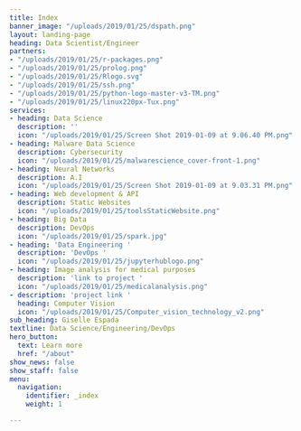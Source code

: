 ```yaml
---
title: Index
banner_image: "/uploads/2019/01/25/dspath.png"
layout: landing-page
heading: Data Scientist/Engineer
partners:
- "/uploads/2019/01/25/r-packages.png"
- "/uploads/2019/01/25/prolog.png"
- "/uploads/2019/01/25/Rlogo.svg"
- "/uploads/2019/01/25/ssh.png"
- "/uploads/2019/01/25/python-logo-master-v3-TM.png"
- "/uploads/2019/01/25/linux220px-Tux.png"
services:
- heading: Data Science
  description: ''
  icon: "/uploads/2019/01/25/Screen Shot 2019-01-09 at 9.06.40 PM.png"
- heading: Malware Data Science
  description: Cybersecurity
  icon: "/uploads/2019/01/25/malwarescience_cover-front-1.png"
- heading: Neural Networks
  description: A.I
  icon: "/uploads/2019/01/25/Screen Shot 2019-01-09 at 9.03.31 PM.png"
- heading: Web development & API
  description: Static Websites
  icon: "/uploads/2019/01/25/toolsStaticWebsite.png"
- heading: Big Data
  description: DevOps
  icon: "/uploads/2019/01/25/spark.jpg"
- heading: 'Data Engineering '
  description: 'DevOps '
  icon: "/uploads/2019/01/25/jupyterhublogo.png"
- heading: Image analysis for medical purposes
  description: 'link to project '
  icon: "/uploads/2019/01/25/medicalanalysis.png"
- description: 'project link '
  heading: Computer Vision
  icon: "/uploads/2019/01/25/Computer_vision_technology_v2.png"
sub_heading: Giselle Espada
textline: Data Science/Engineering/DevOps
hero_button:
  text: Learn more
  href: "/about"
show_news: false
show_staff: false
menu:
  navigation:
    identifier: _index
    weight: 1

---
```

